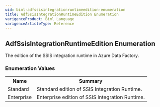 ```yaml
---
uid: biml-adfssisintegrationruntimeedition-enumeration
title: AdfSsisIntegrationRuntimeEdition Enumeration
varigenceProduct: Biml Language
varigenceArticleType: Reference
---
```


## AdfSsisIntegrationRuntimeEdition Enumeration<div class="LanguageSummary"><div class ="SummaryItem">The edition of the SSIS integration runtime in Azure Data Factory.</div></div><div class="EnumValueGroup">### Enumeration Values<table id="EnumValue" class="MemberList"><tbody><tr><th class="MemberNameColumnHeader">Name</th><th class="MemberSummaryColumnHeader">Summary</th></tr><tr class="cd0"><td class="MemberName">Standard</td><td class="MemberSummary"><div class ="SummaryItem">Standard edition of SSIS Integration Runtime.</div> </td></tr><tr class="cd1"><td class="MemberName">Enterprise</td><td class="MemberSummary"><div class ="SummaryItem">Enterprise edition of SSIS Integration Runtime.</div> </td></tr></tbody></table></div>